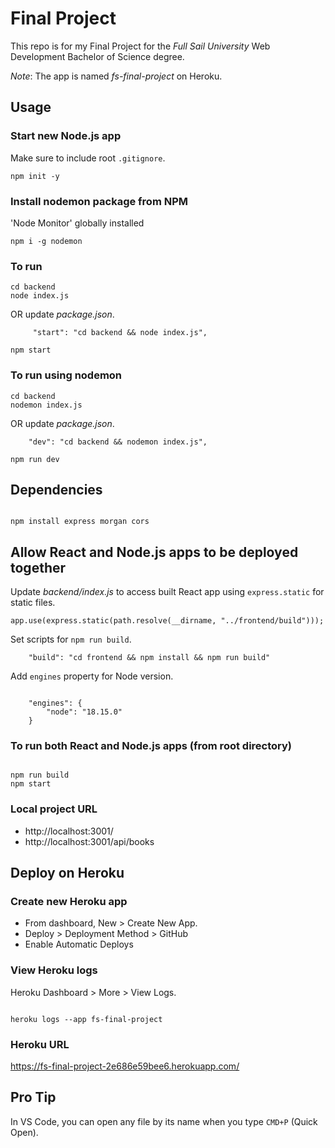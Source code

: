 # Final Project

This repo is for my Final Project for the _Full Sail University_ Web Development Bachelor of Science degree.

_Note_: The app is named _fs-final-project_ on Heroku.

## Usage

### Start new Node.js app

Make sure to include root `.gitignore`.

```
npm init -y
```

### Install nodemon package from NPM

'Node Monitor' globally installed

```
npm i -g nodemon
```

### To run

```
cd backend
node index.js
```

OR update _package.json_.

```
     "start": "cd backend && node index.js",
```

```
npm start
```

### To run using nodemon

```
cd backend
nodemon index.js
```

OR update _package.json_.

```
    "dev": "cd backend && nodemon index.js",
```

```
npm run dev

```

## Dependencies

```

npm install express morgan cors

```

## Allow React and Node.js apps to be deployed together

Update _backend/index.js_ to access built React app using `express.static` for static files.

```
app.use(express.static(path.resolve(__dirname, "../frontend/build")));
```

Set scripts for `npm run build`.

```
    "build": "cd frontend && npm install && npm run build"

```

Add `engines` property for Node version.

```

    "engines": {
        "node": "18.15.0"
    }

```

### To run both React and Node.js apps (from root directory)

```

npm run build
npm start

```

### Local project URL

- http://localhost:3001/
- http://localhost:3001/api/books

## Deploy on Heroku

### Create new Heroku app

- From dashboard, New > Create New App.
- Deploy > Deployment Method > GitHub
- Enable Automatic Deploys

### View Heroku logs

Heroku Dashboard > More > View Logs.

```

heroku logs --app fs-final-project

```

### Heroku URL

https://fs-final-project-2e686e59bee6.herokuapp.com/

## Pro Tip

In VS Code, you can open any file by its name when you type `CMD+P` (Quick Open).
